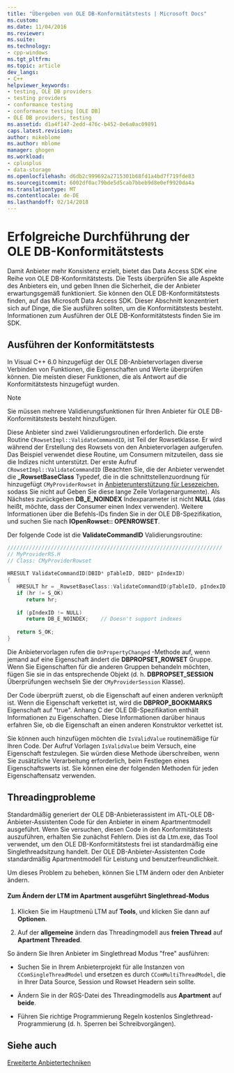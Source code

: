 ```yaml
---
title: "Übergeben von OLE DB-Konformitätstests | Microsoft Docs"
ms.custom: 
ms.date: 11/04/2016
ms.reviewer: 
ms.suite: 
ms.technology:
- cpp-windows
ms.tgt_pltfrm: 
ms.topic: article
dev_langs:
- C++
helpviewer_keywords:
- testing, OLE DB providers
- testing providers
- conformance testing
- conformance testing [OLE DB]
- OLE DB providers, testing
ms.assetid: d1a4f147-2edd-476c-b452-0e6a0ac09891
caps.latest.revision: 
author: mikeblome
ms.author: mblome
manager: ghogen
ms.workload:
- cplusplus
- data-storage
ms.openlocfilehash: d6db2c999692a2715301b68fd1a4bd7f719fde83
ms.sourcegitcommit: 6002df0ac79bde5d5cab7bbeb9d8e0ef9920da4a
ms.translationtype: MT
ms.contentlocale: de-DE
ms.lasthandoff: 02/14/2018
---
```

# <a name="passing-ole-db-conformance-tests"></a>Erfolgreiche Durchführung der OLE DB-Konformitätstests
Damit Anbieter mehr Konsistenz erzielt, bietet das Data Access SDK eine Reihe von OLE DB-Konformitätstests. Die Tests überprüfen Sie alle Aspekte des Anbieters ein, und geben Ihnen die Sicherheit, die der Anbieter erwartungsgemäß funktioniert. Sie können den OLE DB-Konformitätstests finden, auf das Microsoft Data Access SDK. Dieser Abschnitt konzentriert sich auf Dinge, die Sie ausführen sollten, um die Konformitätstests besteht. Informationen zum Ausführen der OLE DB-Konformitätstests finden Sie im SDK.  
  
## <a name="running-the-conformance-tests"></a>Ausführen der Konformitätstests  
 In Visual C++ 6.0 hinzugefügt der OLE DB-Anbietervorlagen diverse Verbinden von Funktionen, die Eigenschaften und Werte überprüfen können. Die meisten dieser Funktionen, die als Antwort auf die Konformitätstests hinzugefügt wurden.  
  
> [!NOTE]
>  Sie müssen mehrere Validierungsfunktionen für Ihren Anbieter für OLE DB-Konformitätstests besteht hinzufügen.  
  
 Diese Anbieter sind zwei Validierungsroutinen erforderlich. Die erste Routine `CRowsetImpl::ValidateCommandID`, ist Teil der Rowsetklasse. Er wird während der Erstellung des Rowsets von den Anbietervorlagen aufgerufen. Das Beispiel verwendet diese Routine, um Consumern mitzuteilen, dass sie die Indizes nicht unterstützt. Der erste Aufruf `CRowsetImpl::ValidateCommandID` (Beachten Sie, die der Anbieter verwendet die **_RowsetBaseClass** Typedef, die in die schnittstellenzuordnung für hinzugefügt `CMyProviderRowset` in [Anbieterunterstützung für Lesezeichen](../../data/oledb/provider-support-for-bookmarks.md), sodass Sie nicht auf Geben Sie diese lange Zeile Vorlagenargumente). Als Nächstes zurückgeben **DB_E_NOINDEX** Indexparameter ist nicht **NULL** (das heißt, möchte, dass der Consumer einen Index verwenden). Weitere Informationen über die Befehls-IDs finden Sie in der OLE DB-Spezifikation, und suchen Sie nach **IOpenRowset:: OPENROWSET**.  
  
 Der folgende Code ist die **ValidateCommandID** Validierungsroutine:  
  
```cpp
/////////////////////////////////////////////////////////////////////  
// MyProviderRS.H  
// Class: CMyProviderRowset   
  
HRESULT ValidateCommandID(DBID* pTableID, DBID* pIndexID)  
{  
   HRESULT hr = _RowsetBaseClass::ValidateCommandID(pTableID, pIndexID);  
   if (hr != S_OK)  
      return hr;  
  
   if (pIndexID != NULL)  
      return DB_E_NOINDEX;    // Doesn't support indexes  
  
   return S_OK;  
}  
```  
  
 Die Anbietervorlagen rufen die `OnPropertyChanged` -Methode auf, wenn jemand auf eine Eigenschaft ändert die **DBPROPSET_ROWSET** Gruppe. Wenn Sie Eigenschaften für die anderen Gruppen behandeln möchten, fügen Sie sie in das entsprechende Objekt (d. h. **DBPROPSET_SESSION** Überprüfungen wechseln Sie der `CMyProviderSession` Klasse).  
  
 Der Code überprüft zuerst, ob die Eigenschaft auf einen anderen verknüpft ist. Wenn die Eigenschaft verkettet ist, wird die **DBPROP_BOOKMARKS** Eigenschaft auf "true". Anhang C der OLE DB-Spezifikation enthält Informationen zu Eigenschaften. Diese Informationen darüber hinaus erfahren Sie, ob die Eigenschaft an einen anderen Konstruktor verkettet ist.  
  
 Sie können auch hinzufügen möchten die `IsValidValue` routinemäßige für Ihren Code. Der Aufruf Vorlagen `IsValidValue` beim Versuch, eine Eigenschaft festzulegen. Sie würden diese Methode überschreiben, wenn Sie zusätzliche Verarbeitung erforderlich, beim Festlegen eines Eigenschaftswerts ist. Sie können eine der folgenden Methoden für jeden Eigenschaftensatz verwenden.  
  
## <a name="threading-issues"></a>Threadingprobleme  
 Standardmäßig generiert der OLE DB-Anbieterassistent im ATL-OLE DB-Anbieter-Assistenten Code für den Anbieter in einem Apartmentmodell ausgeführt. Wenn Sie versuchen, diesen Code in den Konformitätstests auszuführen, erhalten Sie zunächst Fehlern. Dies ist da Ltm.exe, das Tool verwendet, um den OLE DB-Konformitätstests frei ist standardmäßig eine Singlethreadsitzung handelt. Der OLE DB-Anbieter-Assistenten Code standardmäßig Apartmentmodell für Leistung und benutzerfreundlichkeit.  
  
 Um dieses Problem zu beheben, können Sie LTM ändern oder den Anbieter ändern.  
  
#### <a name="to-change-ltm-to-run-in-apartment-threaded-mode"></a>Zum Ändern der LTM im Apartment ausgeführt Singlethread-Modus  
  
1.  Klicken Sie im Hauptmenü LTM auf **Tools**, und klicken Sie dann auf **Optionen**.  
  
2.  Auf der **allgemeine** ändern das Threadingmodell aus **freien Thread** auf **Apartment Threaded**.  
  
 So ändern Sie Ihren Anbieter im Singlethread Modus "free" ausführen:  
  
-   Suchen Sie in Ihrem Anbieterprojekt für alle Instanzen von `CComSingleThreadModel` und ersetzen es durch `CComMultiThreadModel`, die in Ihrer Data Source, Session und Rowset Headern sein sollte.  
  
-   Ändern Sie in der RGS-Datei des Threadingmodells aus **Apartment** auf **beide**.  
  
-   Führen Sie richtige Programmierung Regeln kostenlos Singlethread-Programmierung (d. h. Sperren bei Schreibvorgängen).  
  
## <a name="see-also"></a>Siehe auch  
 [Erweiterte Anbietertechniken](../../data/oledb/advanced-provider-techniques.md)